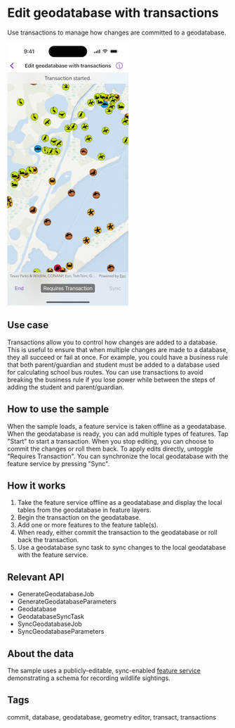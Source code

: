 # Edit geodatabase with transactions

Use transactions to manage how changes are committed to a geodatabase.

![Image of Edit geodatabase with transactions sample](edit-geodatabase-with-transactions.png)

## Use case

Transactions allow you to control how changes are added to a database. This is useful to ensure that when multiple changes are made to a database, they all succeed or fail at once. For example, you could have a business rule that both parent/guardian and student must be added to a database used for calculating school bus routes. You can use transactions to avoid breaking the business rule if you lose power while between the steps of adding the student and parent/guardian.

## How to use the sample

When the sample loads, a feature service is taken offline as a geodatabase. When the geodatabase is ready, you can add multiple types of features. Tap "Start" to start a transaction. When you stop editing, you can choose to commit the changes or roll them back. To apply edits directly, untoggle "Requires Transaction". You can synchronize the local geodatabase with the feature service by pressing "Sync".

## How it works

1. Take the feature service offline as a geodatabase and display the local tables from the geodatabase in feature layers.
2. Begin the transaction on the geodatabase.
3. Add one or more features to the feature table(s).
4. When ready, either commit the transaction to the geodatabase or roll back the transaction.
5. Use a geodatabase sync task to sync changes to the local geodatabase with the feature service.

## Relevant API

* GenerateGeodatabaseJob
* GenerateGeodatabaseParameters
* Geodatabase
* GeodatabaseSyncTask
* SyncGeodatabaseJob
* SyncGeodatabaseParameters

## About the data

The sample uses a publicly-editable, sync-enabled [feature service](https://sampleserver6.arcgisonline.com/arcgis/rest/services/Sync/SaveTheBaySync/FeatureServer) demonstrating a schema for recording wildlife sightings.

## Tags

commit, database, geodatabase, geometry editor, transact, transactions
